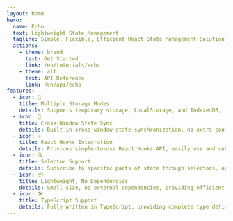 ```yaml
---
layout: home
hero:
  name: Echo
  text: Lightweight State Management
  tagline: Simple, Flexible, Efficient React State Management Solution
  actions:
    - theme: brand
      text: Get Started
      link: /en/tutorials/echo
    - theme: alt
      text: API Reference
      link: /en/api/echo
features:
  - icon: 💾
    title: Multiple Storage Modes
    details: Supports temporary storage, LocalStorage, and IndexedDB, meeting various scenario needs
  - icon: 🔄
    title: Cross-Window State Sync
    details: Built-in cross-window state synchronization, no extra configuration needed for multi-tab applications
  - icon: ⚛️
    title: React Hooks Integration
    details: Provides simple-to-use React Hooks API, easily use and subscribe to state in components
  - icon: 🔍
    title: Selector Support
    details: Subscribe to specific parts of state through selectors, optimize performance, avoid unnecessary re-renders
  - icon: 📦
    title: Lightweight, No Dependencies
    details: Small size, no external dependencies, providing efficient state management capabilities for your application
  - icon: 🛠️
    title: TypeScript Support
    details: Fully written in TypeScript, providing complete type definitions, enhancing development experience
---
```

